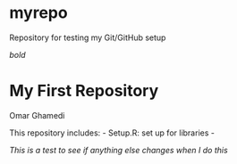 # myrepo

Repository for testing my Git/GitHub setup

*bold*

# My First Repository

Omar Ghamedi

This repository includes: - Setup.R: set up for libraries -

*This is a test to see if anything else changes when I do this*